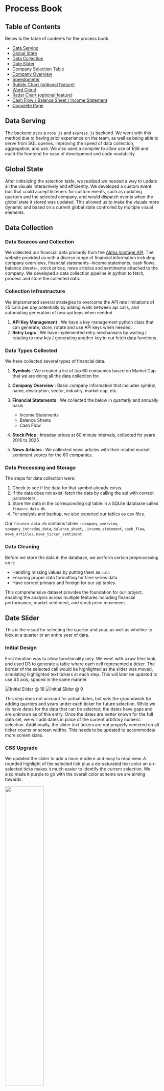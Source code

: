# Process Book

## Table of Contents

Below is the table of contents for the process book.

- [Data Serving](#data-serving)
- [Global State](#global-state)
- [Data Collection](#data-collection)
- [Date Slider](#date-slider)
- [Company Selection Table](#company-selection-table)
- [Company Overview](#company-overview)
- [Speedometer](#speedometer)
- [Bubble Chart (optional feature)](#bubble-chart-optional-feature)
- [Word Cloud](#word-cloud)
- [Radar Chart (optional feature)](#radar-chart-optional-feature)
- [Cash Flow / Balance Sheet / Income Statement](#cash-flow--balance-sheet--income-statement)
- [Complete Page](#complete-page)

<!-- Page Break in PDF -->
<div style="page-break-before: always;"></div>

## Data Serving

The backend uses a `node.js` and `express.js` backend. We went with this method due to having prior experience on the team, as well as being able to serve from SQL queries, improving the speed of data collection, aggregation, and use. We also used a compiler to allow use of ES6 and multi-file frontend for ease of development and code readability.

## Global State

After initializing the selection table, we realized we needed a way to update all the visuals interactively and efficiently. We developed a custom event bus that could accept listeners for custom events, such as updating quarters and the selected company, and would dispatch events when the global state it stored was updated. This allowed us to make the visuals more dynamic and based on a current global state controlled by multiple visual elements.

## Data Collection

### Data Sources and Collection

We collected our financial data primarily from the [Alpha Vantage API](https://www.alphavantage.co/). The website provided us with a diverse range of financial information including company overviews, financial statements -income statements, cash flows, balance sheets-, stock prices, news articles and sentiments attached to the company. We developed a data collection pipeline in python to fetch, process and store the collected data.

### Collection Infrastructure

We implemented several strategies to overcome the API rate limitations of 25 calls per day potentially by adding waits between api calls, and automating generation of new api keys when needed.

1. **API Key Management** : We have a key management python class that can generate, store, rotate and use API keys when needed.
2. **Retry Logic** : We have implemented retry mechanisms by waiting / rotating to new key / generating another key in our fetch data functions.

### Data Types Collected

We have collected several types of financial data.

1. **Symbols** : We created a list of top 60 companies based on Market Cap that we are doing all the data collection for.
1. **Company Overview** : Basic company information that includes symbol, name, description, sector, industry, market cap, etc.

1. **Financial Statements** : We collected the below in quarterly and annually basis
   - Income Statements
   - Balance Sheets
   - Cash Flow
1. **Stock Price** : Intraday prices at 60 minute intervals, collected for years 2016 to 2025

1. **News Articles** : We collected news articles with their related market sentiment scores for the 60 companies.

### Data Processing and Storage

The steps for data collection were:

1. Check to see if the data for that symbol already exists.
1. If the data does not exist, fetch the data by calling the api with correct parameters.
1. Store the data in the corresponding sql table in a SQLite database called `finance_data.db`.
1. For analysis and backup, we also exported our tables as csv files.

Our `finance_data.db` contains tables :
`company_overview`, `company_intraday_data`, `balance_sheet`, , `income_statement`, `cash_flow`, `news_articles`, `news_ticker_sentiment`

### Data Cleaning

Before we store the data in the database, we perform certain preprocessing on it:

- Handling missing values by putting them as `null`
- Ensuring proper data formatting for time series data
- Have correct primary and foreign for our sql tables.

This comprehensive dataset provides the foundation for our project, enabling the analysis across multiple features including financial performance, market sentiment, and stock price movement.

<!-- Page Break in PDF -->
<!-- TODO: Add back in if needed -->
<div style="page-break-before: always;"></div>

## Date Slider

This is the visual for selecting the quarter and year, as well as whether to look at a quarter or an entire year of data.

### Initial Design

First iteration was to allow functionality only. We went with a raw html look, and used D3 to generate a table where each cell represented a ticker. The border of the selected cell would be highlighted as the slider was moved, simulating highlighted text tickers at each step. This will later be updated to use d3 axis, spaced in the same manner.

![Initial Slider @ 18](./screenshots/slider/slider-initial-a.png)
![Initial Slider @ 9](./screenshots/slider/slider-initial-b.png)

This step does not account for actual dates, but sets the groundwork for adding quarters and years under each ticker for future selection. While we do have dates for the data that can be selected, the dates have gaps and are unknown as of this entry. Once the dates are better known for the full data set, we will add dates in place of the current arbitrary numeric selection. Additionally, the slider text tickers are not properly centered on all ticker counts or screen widths. This needs to be updated to accommodate more screen sizes.

### CSS Upgrade

We updated the slider to add a more modern and easy to read view. A rounded highlight of the selected tick plus a de-saturated text color on un-selected ticks makes it much easier to identify the current selection. We also made it purple to go with the overall color scheme we are aiming towards.

<img src="./screenshots/slider/slider-update-1.png" style="width: 50%; height: auto;" />

This update uses d3 to generate a table, but does not make use of d3 axis, which is the aim for future iterations to add better transition support.

### D3 Axis

This version upgrades the HTML grid layout to a D3 x-axis for an SVG. The slider is overlayed without grids and uses padding instead. This allows for a much better looking axis with a horizontal bar, as well as better control over the text within the axis.

This better control was also used to display the year / quarter being selected. To allow users to select both years and individual quarters, we put years as a tick, and the quarters assigned to those years follow as 4 seperate ticks. This makes it clear which quarter of the year they selected, or if they selected the entire year instead, without the need for a second selection menu or bar.

<img src="./screenshots/slider/slider-quarters.gif" style="width: 50%; height: auto;" />

Additionally, the slider now uses transitions. Rather than rebuilding the entire visual every time there is an update, we reuse the same elements and take advantage of CSS classes to use CSS files instead of setting attributes within the JS itself. This allows for more organized code, while still having the power of D3 transitions.

The color scheme is the same, but the years are in bold to make it obvious to the user if they selected a year or a quarter.

<!-- Page Break in PDF -->
<div style="page-break-before: always;"></div>

## Company Selection Table

This visual displays all the companies we have data for, and allows users to sort by the displayed columns, and select a company. When a company is selected, it updates the global state which causes all other visuals to represent data for that company instead.

### Initial Design

First iteration of the table only relies on the Symbol data to exist. The creation function will add headers for any columns in the result, but `Symbol` is used to update the global state. We used d3 to generate the headers from the object keys, and to generate all following rows from the data each object had under those keys. This table can also be sorted by clicking the header cells, sorting by the column and changing the direction (ascending / descending).

![Initial Selection Table](./screenshots/company-select-table/cst-initial.png)

We also have the ability to display which row is hovered over

![Initial Selection Table - Hover](./screenshots/company-select-table/cst-initial-hover.png)

And the ability to click a box and highlight the selected entry with a different color

![Initial Selection Table - Selected](./screenshots/company-select-table/cst-initial-select.png)

### CSS Upgrades

The next iteration involved upgrading the CSS to make it feel more interactive. We added arrows to display the direction the user was sorting the companies, and by which column. We also added a darker shade of purple to show which header the user would be clicking. On top of that, we also shrunk the table to be only 200px tall, and made it scrollable. This allows us to fit more visuals on the page, while still letting users select from the entire set of provided companies.

![Selection Table CSS Upgrade](./screenshots/company-select-table/cst-css-upgrade.png)

<!-- Page Break in PDF -->
<div style="page-break-before: always;"></div>

## Company Overview

This displays textual information about the currently selected company.

### Initial Design

Currently it displays all entries from the SQL query made. This means that by changing the query, we will automatically add that data to the overview. The current design is as shown:

<center>
<img src="./screenshots/company-overview/co-initial.png" style="width: 50%; height: auto;" />
</center>

We will also aim for a better, more defined color scheme in the future, but for now we have a functional prototype that displays queried data. We will add more to the query in the future to better connect information for the visuals on the page.

### Color Scheme Update

We updated the CSS to make it purple. This allows it to better fit with the purple-oriented color scheme we went with for the table and slider visuals.

<center>
<img src="./screenshots/company-overview/co-css-purple.png" style="width: 50%; height: auto;" />
</center>

<!-- Page Break in PDF -->
<div style="page-break-before: always;"></div>

## Speedometer

This visual represents a key metric of the selected company, by using a semi-circular dial to show the sentiment of the particular company based on news articles.

### Initial Design

We created a dynamic gauge using D3, where the needle rotates to point to the value corresponding to the current company’s sentiment. The value range is divided into five color-coded sections to indicate performance zones: red (low), orange (moderate low), yellow(neutral), light green (moderate high), and green (high). This 5-bin setup matches with the Bearish to Bullish sentiment bins provided from our collected data structure.

<center>
<img src="/ProcessBook/screenshots/speedometer/speedometer-initial.png" style="width: 50%; height: auto;" />
</center>

This initial design is no connected to data from the database. While we have collected and stored the data in the backend database, we have not created the connection between the backend and frontend to facilitate updating it with the currently selected company. As such, the updates to the global state make no affect on the visual just yet, even though the data is present in the database.

<!-- Page Break in PDF -->
<div style="page-break-before: always;"></div>

## Bubble chart (optional feature)

This visual shows multiple company sectors as bubbles, where the size and color of each bubble indicate the magnitude and category of the sector.

**_Note:_** This design is optional _(Gradescope comment on project proposal)_. The d3 design has been started, but there is no data collected for this visual. If we have the time, we will collect and add the relevant data to the database and complete the visual with the collected data. If not, the visual will be excluded from the final project submission.

### Initial Design

We used d3.pack() to generate non-overlapping bubbles. Each bubble represents a metric (like Revenue, Profit, etc.), with its size scaled based on the value of that metric. We categorized each value into one of four groups and assigned them colors: Green for high values, Light green for moderately high values, Light red for moderately low values & Red for low values

<center>
<img src="/ProcessBook/screenshots/bubbleChart/bc-initial.png" style="width: 50%; height: auto%;" />
</center>


<!-- Page Break in PDF -->
<div style="page-break-before: always;"></div>

## Word Cloud

This visual displays prominent keywords associated with the selected company in a cloud layout from the news articles published for each company.

### Initial Design

We created a word cloud using D3, with font sizes mapped to the importance or frequency of each term. The more significant the word, the larger and bolder it appears. To make the visual we used the `d3-cloud` library, as it vastly reduced the amount of work needed to generate the word cloud visual.

This chart listens to the global symbol state and updates accordingly. For the prototype, we are currently using static/mock data, but it is set up to integrate with dynamic keyword generation based on backend values. However, we are still connecting it to the global state, providing new orientations of the provided words when the global selected symbol is updated.

The backend has a list of words available for the visual, but the query connection has not been set up and will be implemented in the future to replace the previously mentioned static data.

<center>
<img src="/ProcessBook/screenshots/wordCloud/wc-initial.png" style="width: 50%; height: auto;" />
</center>

This word cloud was initially meant to be combined with the speedometer visual, creating a visually compelling combination of important words highlighted by sentiment and the total sentiment for that company.

<center>
<img src="/ProcessBook/screenshots/wordCloud/wc-proposal.png" style="width: 20%; height: auto;" />
</center>

However, this has turned out to be a very difficult task. To simplify the task, we have split the visual into 2 separate visuals of the word cloud and the speedometer for overall sentiment. We will continue to aim for the combined visual if possible as it is much more appealing, but we also understand the difficulty this may pose to completing the project on time.

<!-- Page Break in PDF -->
<div style="page-break-before: always;"></div>

## Radar Chart (optional feature)

This visual compares sector-wise cash flow distribution for the selected company.

**_Note:_** This design is optional _(Gradescope comment on project proposal)_. The d3 design has been started, but there is no data collected for this visual. If we have the time, we will collect and add the relevant data to the database and complete the visual with the collected data. If not, the visual will be excluded from the final project submission.

### Initial Design

We implemented the radar chart using radial lines and concentric circles to represent six key sectors. Each axis represents a sector, and the values (normalized between 0 and 1) form a closed polygon representing the distribution of cash flow across those sectors.

<center>
<img src="/ProcessBook/screenshots/radarChart/rc-initial.png" style="width: 50%; height: auto%;" />
</center>

The text size on the radar chart will need to be increased for readability and scale, and the current variables on the radar chart will likely need to be updated and modified to better fit the data once we collect it.

<!-- Page Break in PDF -->
<div style="page-break-before: always;"></div>

## Cash Flow / Balance Sheet / Income Statement

**Cash Flow:** The cash flow chart represents how much cash a company brings in and how it gets spent.

**Balance Sheet:** The balance sheet chart represents how company assets compare to their liabilities and equity.

**Income Statement:** The income statement chart represents how sold products or services are bringing in revenue and how much of that gets spent vs becomes profit within a particular company.

### Initial Design

The data for the cash flow graph is computed on the backend. We use an SQL query to convert a list of revenue sources and expenditures into a data object with sources and targets that a sankey graph will be able to visualize, without any data processing on the client side.

To make the visual, we utilized the `d3-sankey` library. This library takes a particular data input format which we used as the output format of our previously described SQL query.

<!-- Page Break in PDF -->
<div style="page-break-before: always;"></div>

### Cash Flow Chart

<center>
<img src="/ProcessBook/screenshots/cash-flow/cash-flow-initial.png" style="width: 80%; height: auto;" />
</center>

<!-- Page Break in PDF -->
<!-- <div style="page-break-before: always;"></div> -->

### Balance Sheet Chart

<center>
<img src="/ProcessBook/screenshots/balance-sheet/balance-sheet-initial.png" style="width: 80%; height: auto;" />
</center>

<!-- Page Break in PDF -->
<div style="page-break-before: always;"></div>

### Income Statement Chart

<center>
<img src="/ProcessBook/screenshots/income-statement/income-statement-initial.png" style="width: 80%; height: auto;" />
</center>

The sankey graphs do contain all of the necessary data, and they do update with the global state on a change of the currently selected company. However we have not set up the date slider to update with real dates, and as such we are assuming a constant date with a company symbol as the sole parameter.

To improve the sankey visual for all 3 charts and remove overlapping text, we need to modify the SQL query to make it better represent company data in this graph format. The client side d3 directly prints the retrieved data, so to make the graph more readable we will need to decide on a better SQL query to improve the format of the graph. However, the data in the SQL table we are pulling from is in the correct format to allow us to make such arbitrary updates to the query.

Additionally, we want to take all 3 visuals and merge them into a single visual that can be swapped between with a selection box.

<!-- Page Break in PDF -->
<div style="page-break-before: always;"></div>

## Complete Page

This describes the process of joining the above visuals together, how we went about it, and why.

### Initial Design

The initial design we went with was to not worry about how the visuals were connected on screen as much as if they were on the screen at all. As such, we stacked a bunch of divs on top of each other to get them on the screen:

This design is obviously heavily flawed. When updating the selections at the top, you cannot view the changes without a lot of scrolling. To improve this, we need to add side-by-side visuals such as the speedometer and word cloud, and the company overview with the stock graph. Additionally, we want to combine the sankey diagrams into a single div that will be able to be swapped between with a selection box. This will vastly reduce clutter and user frustration from the current design.

However for designing individual visuals prior to working with the entire context of the page, this approach allowed us to focus on the visuals over the webpage for now, and therefore the design accomplished its task.

[Complete Page](#first-full-page)

<!-- Page Break in PDF -->
<div style="page-break-before: always;"></div>

### First Full Page

<center>
<img src="/ProcessBook/screenshots/complete-webpage/complete-page-1.png" style="width: 30%; height: auto;" />
</center>